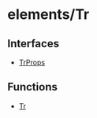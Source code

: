 # elements/Tr

## Interfaces

- [TrProps](interfaces/TrProps.md)

## Functions

- [Tr](functions/Tr.md)
